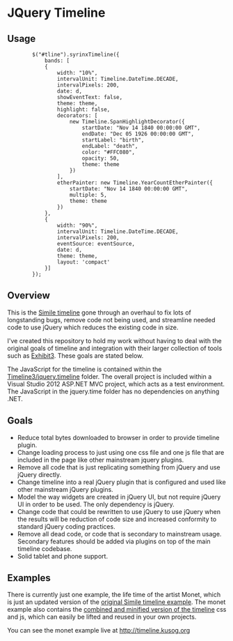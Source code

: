 JQuery Timeline
========

Usage
-----
            $("#tline").syrinxTimeline({
                bands: [
                {
                    width: "10%",
                    intervalUnit: Timeline.DateTime.DECADE,
                    intervalPixels: 200,
                    date: d,
                    showEventText: false,
                    theme: theme,
                    highlight: false,
                    decorators: [
                        new Timeline.SpanHighlightDecorator({
                            startDate: "Nov 14 1840 00:00:00 GMT",
                            endDate: "Dec 05 1926 00:00:00 GMT",
                            startLabel: "birth",
                            endLabel: "death",
                            color: "#FFC080",
                            opacity: 50,
                            theme: theme
                        })
                    ],
                    etherPainter: new Timeline.YearCountEtherPainter({
                        startDate: "Nov 14 1840 00:00:00 GMT",
                        multiple: 5,
                        theme: theme
                    })
                },
                {
                    width: "90%",
                    intervalUnit: Timeline.DateTime.DECADE,
                    intervalPixels: 200,
                    eventSource: eventSource,
                    date: d,
                    theme: theme,
                    layout: 'compact'
                }]
            });


Overview
--------

This is the [Simile timeline](http://www.simile-widgets.org/timeline/) gone through an overhaul to fix lots of longstanding bugs, remove code not being used, and streamline needed code to use jQuery which reduces the existing code in size.  

I've created this repository to hold my work without having to deal with the original goals of timeline and integration with their larger collection of tools such as [Exhibit3](http://www.simile-widgets.org/exhibit3/).
These goals are stated below.

The JavaScript for the timeline is contained within the [Timeline3/jquery.timeline](http://github.com/kusog/timeline/tree/master/Timeline3/jquery.timeline) folder.  The overall project is included within a Visual Studio 2012 ASP.NET MVC project, which acts as a test environment.
The JavaScript in the jquery.time folder has no dependencies on anything .NET.

Goals
-----

* Reduce total bytes downloaded to browser in order to provide timeline plugin.
* Change loading process to just using one css file and one js file that are included in the page like other mainstream jquery plugins.
* Remove all code that is just replicating something from jQuery and use jQuery directly.
* Change timeline into a real jQuery plugin that is configured and used like other mainstream jQuery plugins.
* Model the way widgets are created in jQuery UI, but not require jQuery UI in order to be used.  The only dependency is jQuery.
* Change code that could be rewritten to use jQuery to use jQuery when the results will be reduction of code size and increased conformity to standard jQuery coding practices.
* Remove all dead code, or code that is secondary to mainstream usage.  Secondary features should be added via plugins on top of the main timeline codebase.
* Solid tablet and phone support.


Examples
--------

There is currently just one example, the life time of the artist Monet, which is just an updated version of the [original Simile timeline example](http://www.simile-widgets.org/timeline/examples/monet/monet.html).
The monet example also contains the [combined and minified version of the timeline](http://github.com/kusog/timeline/tree/master/Examples/Monet/timeline) css and js, which can easily be lifted and reused in your own projects.

You can see the monet example live at http://timeline.kusog.org